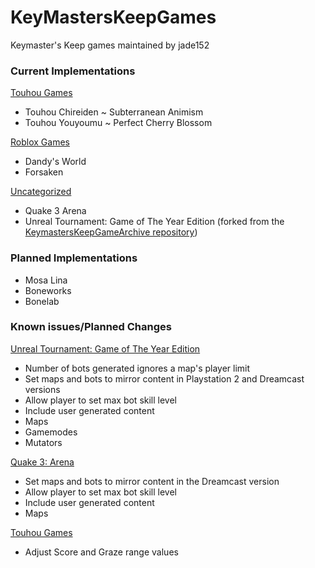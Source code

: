 # KeyMastersKeepGames
Keymaster's Keep games maintained by jade152

### Current Implementations
<ins>Touhou Games</ins>
 - Touhou Chireiden ~ Subterranean Animism 
 - Touhou Youyoumu ~ Perfect Cherry Blossom

<ins>Roblox Games</ins>
 - Dandy's World
 - Forsaken

<ins>Uncategorized</ins>
 - Quake 3 Arena
 - Unreal Tournament: Game of The Year Edition (forked from the [KeymastersKeepGameArchive repository](https://github.com/SerpentAI/KeymastersKeepGameArchive))

### Planned Implementations
 - Mosa Lina
 - Boneworks
 - Bonelab

### Known issues/Planned Changes
<ins>Unreal Tournament:  Game of The Year Edition</ins>
- Number of bots generated ignores a map's player limit
- Set maps and bots to mirror content in Playstation 2 and Dreamcast versions
- Allow player to set max bot skill level
- Include user generated content
 - Maps
 - Gamemodes
 - Mutators

<ins>Quake 3: Arena</ins>
- Set maps and bots to mirror content in the Dreamcast version
- Allow player to set max bot skill level
- Include user generated content
 - Maps

<ins>Touhou Games</ins>
- Adjust Score and Graze range values